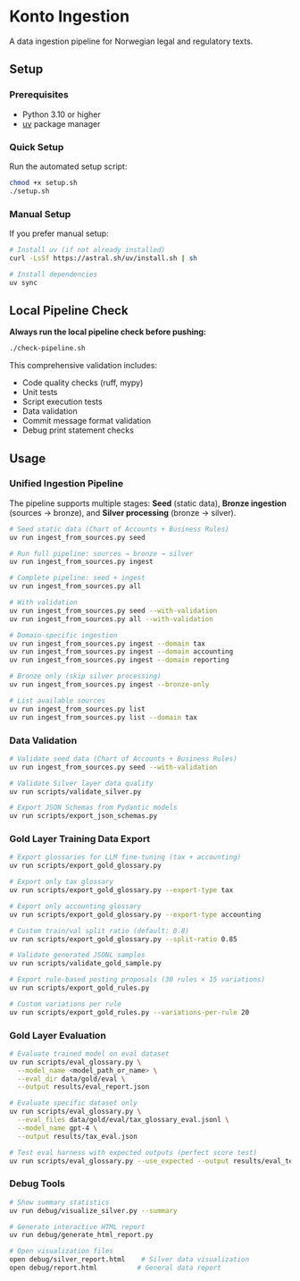 # Konto Ingestion

A data ingestion pipeline for Norwegian legal and regulatory texts.

## Setup

### Prerequisites
- Python 3.10 or higher
- [uv](https://github.com/astral-sh/uv) package manager

### Quick Setup

Run the automated setup script:

```bash
chmod +x setup.sh
./setup.sh
```

### Manual Setup

If you prefer manual setup:

```bash
# Install uv (if not already installed)
curl -LsSf https://astral.sh/uv/install.sh | sh

# Install dependencies
uv sync
```

## Local Pipeline Check

**Always run the local pipeline check before pushing:**

```bash
./check-pipeline.sh
```

This comprehensive validation includes:
- Code quality checks (ruff, mypy)
- Unit tests
- Script execution tests
- Data validation
- Commit message format validation
- Debug print statement checks

## Usage

### Unified Ingestion Pipeline

The pipeline supports multiple stages: **Seed** (static data), **Bronze ingestion** (sources → bronze), and **Silver processing** (bronze → silver).

```bash
# Seed static data (Chart of Accounts + Business Rules)
uv run ingest_from_sources.py seed

# Run full pipeline: sources → bronze → silver
uv run ingest_from_sources.py ingest

# Complete pipeline: seed + ingest
uv run ingest_from_sources.py all

# With validation
uv run ingest_from_sources.py seed --with-validation
uv run ingest_from_sources.py all --with-validation

# Domain-specific ingestion
uv run ingest_from_sources.py ingest --domain tax
uv run ingest_from_sources.py ingest --domain accounting
uv run ingest_from_sources.py ingest --domain reporting

# Bronze only (skip silver processing)
uv run ingest_from_sources.py ingest --bronze-only

# List available sources
uv run ingest_from_sources.py list
uv run ingest_from_sources.py list --domain tax
```

### Data Validation
```bash
# Validate seed data (Chart of Accounts + Business Rules)
uv run ingest_from_sources.py seed --with-validation

# Validate Silver layer data quality
uv run scripts/validate_silver.py

# Export JSON Schemas from Pydantic models
uv run scripts/export_json_schemas.py
```

### Gold Layer Training Data Export
```bash
# Export glossaries for LLM fine-tuning (tax + accounting)
uv run scripts/export_gold_glossary.py

# Export only tax glossary
uv run scripts/export_gold_glossary.py --export-type tax

# Export only accounting glossary
uv run scripts/export_gold_glossary.py --export-type accounting

# Custom train/val split ratio (default: 0.8)
uv run scripts/export_gold_glossary.py --split-ratio 0.85

# Validate generated JSONL samples
uv run scripts/validate_gold_sample.py

# Export rule-based posting proposals (30 rules × 15 variations)
uv run scripts/export_gold_rules.py

# Custom variations per rule
uv run scripts/export_gold_rules.py --variations-per-rule 20
```

### Gold Layer Evaluation
```bash
# Evaluate trained model on eval dataset
uv run scripts/eval_glossary.py \
  --model_name <model_path_or_name> \
  --eval_dir data/gold/eval \
  --output results/eval_report.json

# Evaluate specific dataset only
uv run scripts/eval_glossary.py \
  --eval_files data/gold/eval/tax_glossary_eval.jsonl \
  --model_name gpt-4 \
  --output results/tax_eval.json

# Test eval harness with expected outputs (perfect score test)
uv run scripts/eval_glossary.py --use_expected --output results/eval_test.json
```

### Debug Tools
```bash
# Show summary statistics
uv run debug/visualize_silver.py --summary

# Generate interactive HTML report
uv run debug/generate_html_report.py

# Open visualization files
open debug/silver_report.html    # Silver data visualization
open debug/report.html          # General data report
```